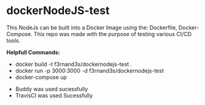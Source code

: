 # dockerNodeJS-test
This NodeJs can be built into a Docker Image using the: Dockerfile, Docker-Compose.
This repo was made with the purpose of testing various CI/CD tools.

**Helpfull Commands:**
* docker build -t f3rnand3s/dockernodejs-test .
* docker run -p 3000:3000 -d f3rnand3s/dockernodejs-test
* docker-compose up

+ Buddy was used sucessfully
+ TravisCI was used Sucessfully
